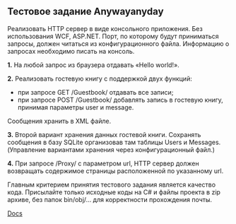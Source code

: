 ## Тестовое задание Anywayanyday

Реализовать HTTP сервер в виде консольного приложения. Без использования WCF, ASP.NET.
Порт, по которому будут приниматься запросы, должен читаться из конфигурационного файла. Информацию о запросах необходимо писать на консоль.

**1.** На любой запрос из браузера отдавать «Hello world!».

**2.** Реализовать гостевую книгу с поддержкой двух функций:

* при запросе GET /Guestbook/ отдавать все записи;
* при запросе POST /Guestbook/ добавлять запись в гостевую книгу, принимая параметры user и message.

Сообщения хранить в XML файле.

**3.** Второй вариант хранения данных гостевой книги.
Сохранять сообщения в базу SQLite организовав там таблицы Users и Messages.
(Управление вариантами хранения через конфигурационный файл.)

**4.** При запросе /Proxy/ с параметром url, HTTP сервер должен возвращать содержимое страницы расположенной по указанному url.

Главным критерием принятия тестового задания является качество кода.
Присылайте только исходные коды на C# и файлы проекта в zip архиве, без папок bin/obj/… для корректности прохождения почты.

[Docs](./doc/)